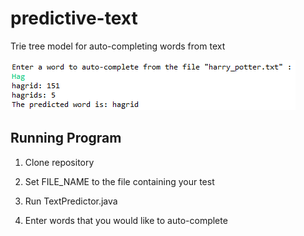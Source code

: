 # predictive-text
Trie tree model for auto-completing words from text

![](images/HarryPotter.png)

## Running Program

1. Clone repository

2. Set FILE_NAME to the file containing your test

3. Run TextPredictor.java

4. Enter words that you would like to auto-complete
